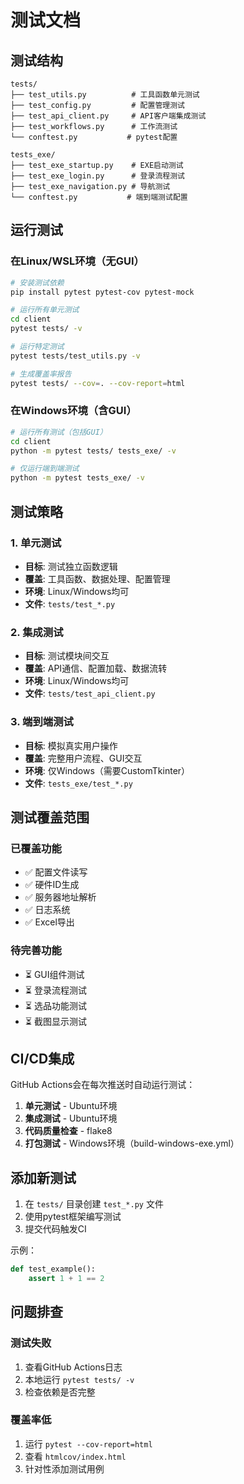 # 测试文档

## 测试结构

```
tests/
├── test_utils.py          # 工具函数单元测试
├── test_config.py         # 配置管理测试
├── test_api_client.py     # API客户端集成测试
├── test_workflows.py      # 工作流测试
└── conftest.py           # pytest配置

tests_exe/
├── test_exe_startup.py    # EXE启动测试
├── test_exe_login.py      # 登录流程测试
├── test_exe_navigation.py # 导航测试
└── conftest.py           # 端到端测试配置
```

## 运行测试

### 在Linux/WSL环境（无GUI）

```bash
# 安装测试依赖
pip install pytest pytest-cov pytest-mock

# 运行所有单元测试
cd client
pytest tests/ -v

# 运行特定测试
pytest tests/test_utils.py -v

# 生成覆盖率报告
pytest tests/ --cov=. --cov-report=html
```

### 在Windows环境（含GUI）

```bash
# 运行所有测试（包括GUI）
cd client
python -m pytest tests/ tests_exe/ -v

# 仅运行端到端测试
python -m pytest tests_exe/ -v
```

## 测试策略

### 1. 单元测试
- **目标**: 测试独立函数逻辑
- **覆盖**: 工具函数、数据处理、配置管理
- **环境**: Linux/Windows均可
- **文件**: `tests/test_*.py`

### 2. 集成测试
- **目标**: 测试模块间交互
- **覆盖**: API通信、配置加载、数据流转
- **环境**: Linux/Windows均可
- **文件**: `tests/test_api_client.py`

### 3. 端到端测试
- **目标**: 模拟真实用户操作
- **覆盖**: 完整用户流程、GUI交互
- **环境**: 仅Windows（需要CustomTkinter）
- **文件**: `tests_exe/test_*.py`

## 测试覆盖范围

### 已覆盖功能
- ✅ 配置文件读写
- ✅ 硬件ID生成
- ✅ 服务器地址解析
- ✅ 日志系统
- ✅ Excel导出

### 待完善功能
- ⏳ GUI组件测试
- ⏳ 登录流程测试
- ⏳ 选品功能测试
- ⏳ 截图显示测试

## CI/CD集成

GitHub Actions会在每次推送时自动运行测试：

1. **单元测试** - Ubuntu环境
2. **集成测试** - Ubuntu环境
3. **代码质量检查** - flake8
4. **打包测试** - Windows环境（build-windows-exe.yml）

## 添加新测试

1. 在 `tests/` 目录创建 `test_*.py` 文件
2. 使用pytest框架编写测试
3. 提交代码触发CI

示例：
```python
def test_example():
    assert 1 + 1 == 2
```

## 问题排查

### 测试失败
1. 查看GitHub Actions日志
2. 本地运行 `pytest tests/ -v`
3. 检查依赖是否完整

### 覆盖率低
1. 运行 `pytest --cov-report=html`
2. 查看 `htmlcov/index.html`
3. 针对性添加测试用例


